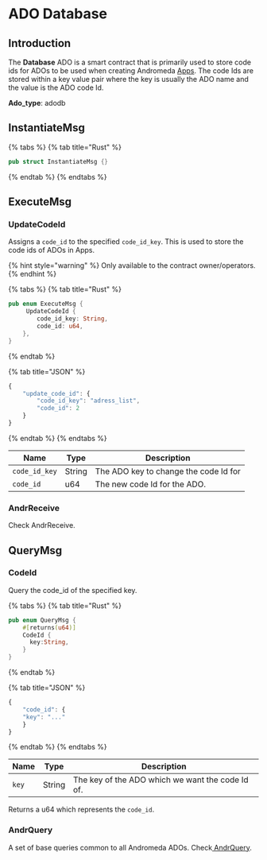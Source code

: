 # ADO Database

## Introduction

The **Database** ADO is a smart contract that is primarily used to store code ids for ADOs to be used when creating Andromeda [Apps](../smart-contracts/andromeda-apps/app.md). The code Ids are stored within a key value pair where the key is usually the ADO name and the value is the ADO code Id.

**Ado\_type**: adodb

## InstantiateMsg

{% tabs %}
{% tab title="Rust" %}
```rust
pub struct InstantiateMsg {}
```
{% endtab %}
{% endtabs %}

## ExecuteMsg

### UpdateCodeId

Assigns a `code_id` to the specified `code_id_key`. This is used to store the code ids of ADOs in Apps.

{% hint style="warning" %}
Only available to the contract owner/operators.
{% endhint %}

{% tabs %}
{% tab title="Rust" %}
```rust
pub enum ExecuteMsg {
     UpdateCodeId {
        code_id_key: String,
        code_id: u64,
    },
}
```
{% endtab %}

{% tab title="JSON" %}
```javascript
{
    "update_code_id": {
        "code_id_key": "adress_list",
        "code_id": 2
    }
}
```
{% endtab %}
{% endtabs %}

| Name          | Type   | Description                           |
| ------------- | ------ | ------------------------------------- |
| `code_id_key` | String | The ADO key to change the code Id for |
| `code_id`     | u64    | The new code Id for the ADO.          |

### AndrReceive

Check AndrReceive.

## QueryMsg

### CodeId

Query the code\_id of the specified key.

{% tabs %}
{% tab title="Rust" %}
```rust
pub enum QueryMsg {
    #[returns(u64)]
    CodeId {
      key:String,
    }
}
```
{% endtab %}

{% tab title="JSON" %}
```javascript
{
    "code_id": {
    "key": "..."
    }
}
```
{% endtab %}
{% endtabs %}

| Name  | Type   | Description                                      |
| ----- | ------ | ------------------------------------------------ |
| `key` | String | The key of the ADO which we want the code Id of. |

Returns a u64 which represents the `code_id`.

### AndrQuery

A set of base queries common to all Andromeda ADOs. Check[ AndrQuery](../platform-and-framework/ado-base.md#andrquery).
